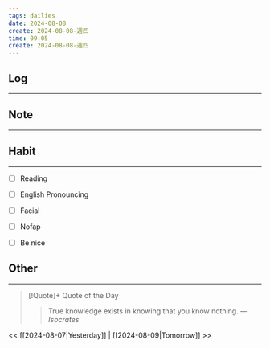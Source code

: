 ```yaml
---
tags: dailies  
date: 2024-08-08
create: 2024-08-08-週四
time: 09:05
create: 2024-08-08-週四
---
```


## Log
---


## Note
---


## Habit
---
- [ ] Reading
- [ ] English Pronouncing
- [ ] Facial
- [ ] Nofap
- [ ] Be nice


## Other
---

> [!Quote]+ Quote of the Day
> > True knowledge exists in knowing that you know nothing.
> — <cite>Isocrates</cite>

<< [[2024-08-07|Yesterday]] | [[2024-08-09|Tomorrow]] >>